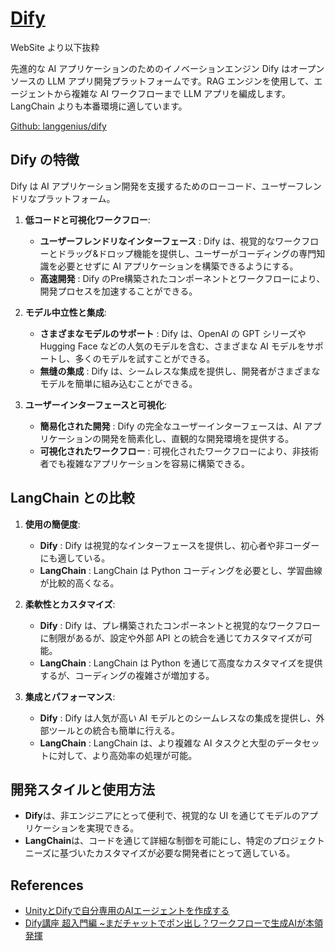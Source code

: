# [Dify](https://dify.ai/)

WebSite より以下抜粋

先進的な AI アプリケーションのためのイノベーションエンジン
Dify はオープンソースの LLM アプリ開発プラットフォームです。RAG エンジンを使用して、エージェントから複雑な AI ワークフローまで LLM アプリを編成します。
LangChain よりも本番環境に適しています。

[Github: langgenius/dify](https://github.com/langgenius/dify)

## **Dify の特徴**

Dify は AI アプリケーション開発を支援するためのローコード、ユーザーフレンドリなプラットフォーム。

1. **低コードと可視化ワークフロー**:

   - **ユーザーフレンドリなインターフェース** : Dify は、視覚的なワークフローとドラッグ&ドロップ機能を提供し、ユーザーがコーディングの専門知識を必要とせずに AI アプリケーションを構築できるようにする。
   - **高速開発** : Dify のPre構築されたコンポーネントとワークフローにより、開発プロセスを加速することができる。

2. **モデル中立性と集成**:

   - **さまざまなモデルのサポート** : Dify は、OpenAI の GPT シリーズや Hugging Face などの人気のモデルを含む、さまざまな AI モデルをサポートし、多くのモデルを試すことができる。
   - **無缝の集成** : Dify は、シームレスな集成を提供し、開発者がさまざまなモデルを簡単に組み込むことができる。

3. **ユーザーインターフェースと可視化**:
   - **簡易化された開発** : Dify の完全なユーザーインターフェースは、AI アプリケーションの開発を簡素化し、直観的な開発環境を提供する。
   - **可視化されたワークフロー** : 可視化されたワークフローにより、非技術者でも複雑なアプリケーションを容易に構築できる。

## **LangChain との比較**

1. **使用の簡便度**:

   - **Dify** : Dify は視覚的なインターフェースを提供し、初心者や非コーダーにも適している。
   - **LangChain** : LangChain は Python コーディングを必要とし、学習曲線が比較的高くなる。

2. **柔軟性とカスタマイズ**:

   - **Dify** : Dify は、プレ構築されたコンポーネントと視覚的なワークフローに制限があるが、設定や外部 API との統合を通じてカスタマイズが可能。
   - **LangChain** : LangChain は Python を通じて高度なカスタマイズを提供するが、コーディングの複雑さが増加する。

3. **集成とパフォーマンス**:
   - **Dify** : Dify は人気が高い AI モデルとのシームレスなの集成を提供し、外部ツールとの統合も簡単に行える。
   - **LangChain** : LangChain は、より複雑な AI タスクと大型のデータセットに対して、より高効率の処理が可能。

## **開発スタイルと使用方法**

- **Dify**は、非エンジニアにとって便利で、視覚的な UI を通じてモデルのアプリケーションを実現できる。
- **LangChain**は、コードを通じて詳細な制御を可能にし、特定のプロジェクトニーズに基づいたカスタマイズが必要な開発者にとって適している。

## References

- [UnityとDifyで自分専用のAIエージェントを作成する](https://creators.bengo4.com/entry/2024/12/20/000000)
- [Dify講座 超入門編 ~まだチャットでポン出し？ワークフローで生成AIが本領発揮](https://engineering.reiwatravel.co.jp/blog/Advent-Calendar-20241225)
